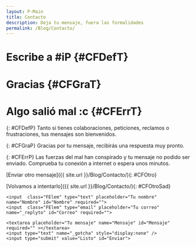 ```yaml
---
layout: P-Main
title: Contacto
description: Deja tu mensaje, fuera las formalidades
permalink: /Blog/Contacto/
---
```


# Escribe a #iP 		{#CFDefT}

# Gracias 				{#CFGraT}

# Algo salió mal :c 	{#CFErrT}

{: #CFDefP}
Tanto si tienes colaboraciones, peticiones, reclamos o frustraciones, tus mensajes son bienvenidos.

{: #CFGraP}
Gracias por tu mensaje, recibirás una respuesta muy pronto.

{: #CFErrP}
Las fuerzas del mal han conspirado y tu mensaje no podido ser enviado. Comprueba tu conexión a internet o espera unos minutos.

[Enviar otro mensaje]({{ site.url }}/Blog/Contacto/){: #CFOtro}

[Volvamos a intentarlo]({{ site.url }}/Blog/Contacto/){: #CFOtroSad}

<form id="ContactForm" method="POST">
	<input type="hidden" name="_subject" value="Mensaje desde el blog de #IP" />

	<input  class="FElem" type="text" placeholder="Tu nombre" name="Nombre" id="Nombre" required="">
	<input  class="FElem" type="email" placeholder="Tu correo" name="_replyto" id="Correo" required="">
	
	<textarea placeholder="Tu mensaje" name="Mensaje" id="Mensaje" required="" ></textarea>
	<input type="text" name="_gotcha" style="display:none" />
	<input type="submit" value="Listo" id="Enviar">
</form>
<script src="{{ site.iP-Sources }}/JS/Universal/ContactForm.js"></script>